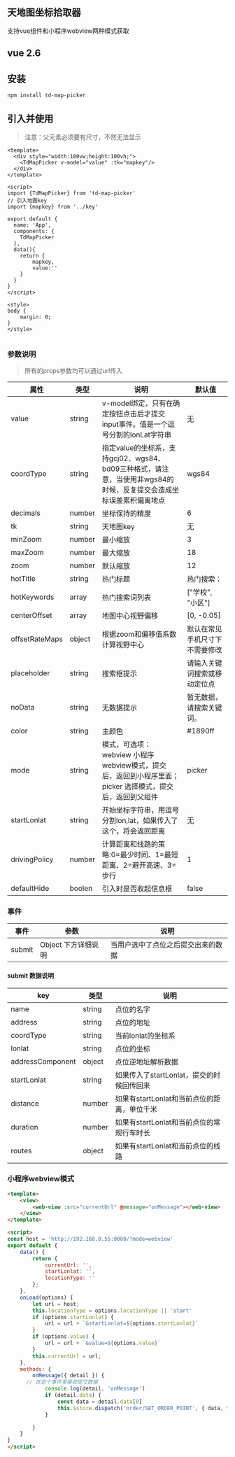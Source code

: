 ## 天地图坐标拾取器
支持vue组件和小程序webview两种模式获取

## vue 2.6

## 安装
```sh
npm install td-map-picker
```

## 引入并使用
> 注意：父元素必须要有尺寸，不然无法显示
```vue
<template>
  <div style="width:100vw;height:100vh;">
    <TdMapPicker v-model="value" :tk="mapkey"/>
  </div>
</template>

<script>
import {TdMapPicker} from 'td-map-picker'
// 引入地图key
import {mapkey} from '../key'

export default {
  name: 'App',
  components: {
    TdMapPicker
  },
  data(){
    return {
        mapkey,
        value:''
    }
  }
}
</script>

<style>
body {
    margin: 0;
}
</style>


```

### 参数说明

> 所有的props参数均可以通过url传入

|属性|类型|说明|默认值|
|--|--|--|--|
|value|string|v-model绑定，只有在确定按钮点击后才提交input事件。值是一个逗号分割的lonLat字符串|无|
|coordType|string|指定value的坐标系，支持gcj02、wgs84、bd09三种格式，请注意，当使用非wgs84的时候，反复提交会造成坐标误差累积偏离地点|wgs84|
|decimals|number|坐标保持的精度|6|
|tk|string|天地图key|无|
|minZoom|number|最小缩放|3|
|maxZoom|number|最大缩放|18|
|zoom|number|默认缩放|12|
|hotTitle|string|热门标题|热门搜索：|
|hotKeywords|array|热门搜索词列表|["学校", "小区"]|
|centerOffset|array|地图中心视野偏移|[0, -0.05]|
|offsetRateMaps|object|根据zoom和偏移值系数计算视野中心|默认在常见手机尺寸下不需要修改|
|placeholder|string|搜索框提示|请输入关键词搜索或移动定位点|
|noData|string|无数据提示|暂无数据，请搜索关键词。|
|color|string|主颜色|#1890ff|
|mode|string|模式，可选项：webview 小程序webview模式，提交后，返回到小程序里面；picker 选择模式，提交后，返回到父组件|picker|
|startLonlat|string|开始坐标字符串，用逗号分割lon,lat，如果传入了这个，将会返回距离|无|
|drivingPolicy|number|计算距离和线路的策略:0=最少时间、1=最短距离、2=避开高速、3=步行|1|
|defaultHide|boolen|引入时是否收起信息框|false|

### 事件
|事件|参数|说明|
|--|--|--|
|submit|Object 下方详细说明|当用户选中了点位之后提交出来的数据|

#### submit 数据说明
|key|类型|说明|
|--|--|--|
|name|string|点位的名字|
|address|string|点位的地址|
|coordType|string|当前lonlat的坐标系|
|lonlat|string|点位的坐标|
|addressComponent|object|点位逆地址解析数据|
|startLonlat|string|如果传入了startLonlat，提交的时候回传回来|
|distance|number|如果有startLonlat和当前点位的距离，单位千米|
|duration|number|如果有startLonlat和当前点位的常规行车时长|
|routes|object|如果有startLonlat和当前点位的线路|


### 小程序webview模式
```html
<template>
	<view>
		<web-view :src="currentUrl" @message="onMessage"></web-view>
	</view>
</template>

<script>
const host = 'http://192.168.0.55:8080/?mode=webview'
export default {
	data() {
		return {
			currentUrl: '',
			startLonlat: '',
			locationType: ''
		};
	},
	onLoad(options) {
		let url = host;
		this.locationType = options.locationType || 'start'
		if (options.startLonlat) {
			url = url + `&startLonlat=${options.startLonlat}`
		}
		if (options.value) {
			url = url + `&value=${options.value}`
		}
		this.currentUrl = url;
	},
	methods: {
		onMessage({ detail }) {
      // 在这个事件里接收提交数据
			console.log(detail, 'onMessage')
			if (detail.data) {
				const data = detail.data[0]
				this.$store.dispatch('order/SET_ORDER_POINT', { data, type: this.locationType })
			}

		}
	}
}
</script>
```
